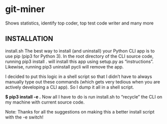 # git-miner
Shows statistics, identify top coder, top test code writer and many more

## INSTALLATION

install.sh
The best way to install (and uninstall) your Python CLI app is to use pip (pip3 for Python 3). In the root directory of the CLI source code, running pip3 install . will install this app using setup.py as “instructions”. Likewise, running pip3 uninstall pycli will remove the app.

I decided to put this logic in a shell script so that I didn’t have to always manually type out these commands (which gets very tedious when you are actively developing a CLI app). So I dump it all in a shell script.

**$ pip3 install -e .**
Now all I have to do is run install.sh to “recycle” the CLI on my machine with current source code.

Note: Thanks for all the suggestions on making this a better install script with the -e switch!


